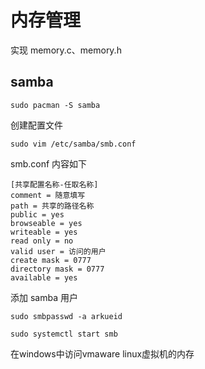 # 内存管理

实现 memory.c、memory.h

## samba

```shell
sudo pacman -S samba
```

创建配置文件
```shell
sudo vim /etc/samba/smb.conf
```

smb.conf 内容如下
```vim
[共享配置名称-任取名称]
comment = 随意填写
path = 共享的路径名称
public = yes
browseable = yes
writeable = yes
read only = no
valid user = 访问的用户
create mask = 0777
directory mask = 0777
available = yes
```

添加 samba 用户
```shell
sudo smbpasswd -a arkueid
```

```shell
sudo systemctl start smb
```

在windows中访问vmaware linux虚拟机的内存